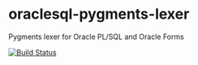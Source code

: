 oraclesql-pygments-lexer
========================

Pygments lexer for Oracle PL/SQL and Oracle Forms

[![Build Status](https://travis-ci.org/felipebz/oraclesql-pygments-lexer.svg?branch=master)](https://travis-ci.org/felipebz/oraclesql-pygments-lexer)
